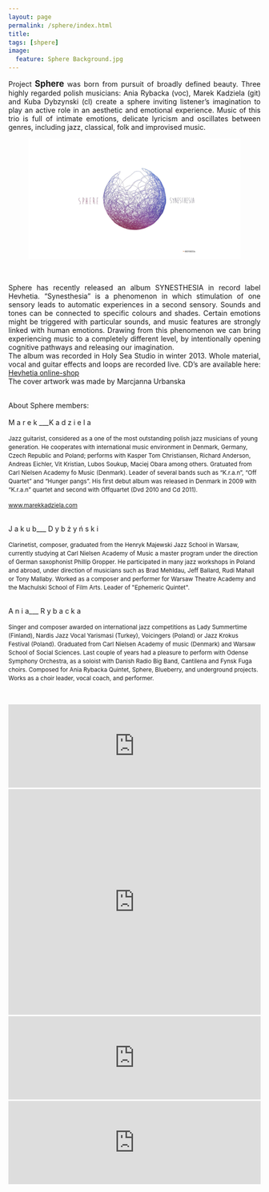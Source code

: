 ```yaml
---
layout: page
permalink: /sphere/index.html
title:
tags: [shpere]
image:
  feature: Sphere Background.jpg
---
```


<p align="justify">Project <big><b>Sphere</b></big> was born from pursuit of broadly defined beauty. Three highly regarded polish musicians: Ania Rybacka (voc), Marek Kadziela (git) and Kuba Dybzynski (cl) create a sphere inviting listener’s imagination to play an active role in an aesthetic and emotional experience. Music of this trio is full of intimate emotions, delicate lyricism and oscillates between genres, including jazz, classical, folk and improvised music. 
<br>

<figure>
    <img src="/images/Sphere okladka.jpg"></a>
</figure>
<br>
<p align="justify">
Sphere has recently released an album SYNESTHESIA in record label Hevhetia.
“Synesthesia” is a phenomenon in which stimulation of one sensory leads to automatic experiences in a second sensory. Sounds and tones can be connected to specific colours and shades. Certain emotions might be triggered with particular sounds, and music features are strongly linked with human emotions. Drawing from this phenomenon we can bring experiencing music to a completely different level, by intentionally opening cognitive pathways and releasing our imagination.
<br>
The album was recorded in Holy Sea Studio in winter 2013. Whole material, vocal and guitar effects and loops are recorded live. CD’s are available here:
<a href="http://www.hevhetia.com/Hevhetia/portal/ViewItem.xhtml?id=3408">Hevhetia online-shop</a><br>
The cover artwork was made by Marcjanna Urbanska
<br><br>





About Sphere members:
<br><br>
M a r e k ___K a d z i e l a<br>

<small>Jazz guitarist, considered as a one of the most outstanding polish jazz musicians of young generation.
He cooperates with international music environment in Denmark, Germany, Czech Republic and Poland; performs with Kasper Tom Christiansen, Richard Anderson, Andreas Eichler, Vit Kristian, Lubos Soukup, Maciej Obara among others.
Gratuated from Carl Nielsen Academy fo Music (Denmark). Leader of several bands such as “K.r.a.n”, “Off Quartet” and “Hunger pangs”. His first debut album was released in Denmark in 2009 with “K.r.a.n” quartet and second with Offquartet (Dvd 2010 and Cd 2011).<br>

<a href="http://www.marekkadziela.com">www.marekkadziela.com</a></small><br><br>


J a k u b___ D y b ż y ń s k i<br>

<small>Clarinetist, composer, graduated from the Henryk Majewski Jazz School in Warsaw, currently studying at Carl Nielsen Academy of Music a master program under the direction of German saxophonist Phillip Gropper. He participated in many jazz workshops in Poland and abroad, under direction of musicians such as Brad Mehldau, Jeff Ballard, Rudi Mahall or Tony Mallaby. Worked as a composer and performer for Warsaw Theatre Academy and the Machulski School of Film Arts. Leader of "Ephemeric Quintet".</small><br><br>


A n i a___ R y b a c k a<br>

<small>Singer and composer awarded on international jazz competitions as Lady Summertime (Finland), Nardis Jazz Vocal Yarismasi (Turkey), Voicingers (Poland) or Jazz Krokus Festival (Poland). Graduated from Carl Nielsen Academy of music (Denmark) and Warsaw School of Social Sciences. Last couple of years had a pleasure to perform with Odense Symphony Orchestra, as a soloist with Danish Radio Big Band, Cantilena and Fynsk Fuga choirs. Composed for Ania Rybacka Quintet, Sphere, Blueberry, and underground projects. Works as a choir leader, vocal coach, and performer. </small></p><br>



<iframe width="100%" height="166" scrolling="no" frameborder="no" src="https://w.soundcloud.com/player/?url=https%3A//api.soundcloud.com/tracks/124621781&amp;color=ff6600&amp;auto_play=false&amp;show_artwork=true"></iframe>

<iframe width="100%" height="450" scrolling="no" frameborder="no" src="https://w.soundcloud.com/player/?url=https%3A//api.soundcloud.com/tracks/136468132&amp;auto_play=false&amp;hide_related=false&amp;visual=true"></iframe>

<iframe width="100%" height="166" scrolling="no" frameborder="no" src="https://w.soundcloud.com/player/?url=http%3A%2F%2Fapi.soundcloud.com%2Ftracks%2F108827751"></iframe>

<iframe width="100%" height="166" scrolling="no" frameborder="no" src="https://w.soundcloud.com/player/?url=http%3A%2F%2Fapi.soundcloud.com%2Ftracks%2F112406594"></iframe>
